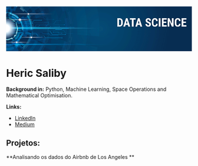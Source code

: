 
<p align="center">
  <img src="banner.png" >
</p>

# Heric Saliby



**Background in:** Python, Machine Learning, Space Operations and Mathematical Optimisation.

**Links:**
* [LinkedIn](https://bit.ly/3rihEQN)
* [Medium](https://medium.com/@blackbull0075)


## Projetos:

**Analisando os dados do Airbnb de Los Angeles **



